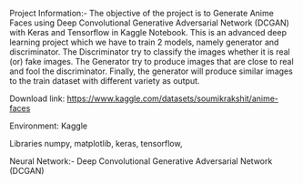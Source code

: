 Project Information:-
The objective of the project is to Generate Anime Faces using Deep Convolutional Generative Adversarial Network (DCGAN) with Keras and Tensorflow in Kaggle Notebook. This is an advanced deep learning project which we have to train 2 models, namely generator and discriminator. The Discriminator try to classify the images whether it is real (or) fake images. The Generator try to produce images that are close to real and fool the discriminator. Finally, the generator will produce similar images to the train dataset with different variety as output.

Download link: https://www.kaggle.com/datasets/soumikrakshit/anime-faces

Environment: Kaggle

Libraries
numpy,
matplotlib,
keras,
tensorflow,

Neural Network:- 
Deep Convolutional Generative Adversarial Network (DCGAN)
